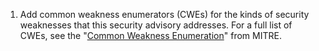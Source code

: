1. Add common weakness enumerators (CWEs) for the kinds of security weaknesses that this security advisory addresses. For a full list of CWEs, see the "[Common Weakness Enumeration](https://cwe.mitre.org/index.html)" from MITRE.
